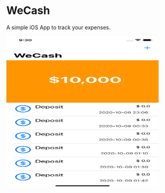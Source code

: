 # WeCash

A simple iOS App to track your expenses.

 <img src="img/home.png" width="400" height="400">